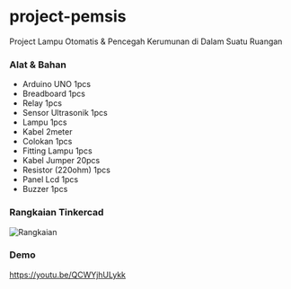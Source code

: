 # project-pemsis
Project Lampu Otomatis &amp; Pencegah Kerumunan di Dalam Suatu Ruangan

### Alat & Bahan

- Arduino UNO 1pcs
- Breadboard 1pcs
- Relay 1pcs
- Sensor Ultrasonik 1pcs
- Lampu 1pcs
- Kabel 2meter
- Colokan 1pcs
- Fitting Lampu 1pcs
- Kabel Jumper 20pcs
- Resistor (220ohm) 1pcs
- Panel Lcd 1pcs
- Buzzer 1pcs

### Rangkaian Tinkercad

![Rangkaian](https://github.com/arialghifari/project-pemrograman-sistem/rangkaian.jpg?raw=true)

### Demo

https://youtu.be/QCWYjhULykk

